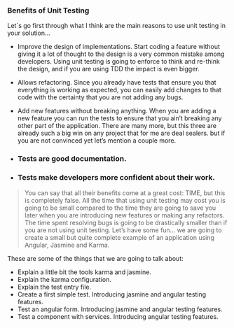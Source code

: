 ### Benefits of Unit Testing
Let´s go first through what I think are the main reasons to use unit testing in your solution…

* Improve the design of implementations. 
Start coding a feature without giving it a lot of thought to the design is a very common mistake among developers. Using unit testing is going to enforce to think and re-think the design, and if you are using TDD the impact is even bigger.
* Allows refactoring.
Since you already have tests that ensure you that everything is working as expected, you can easily add changes to that code with the certainty that you are not adding any bugs.
* Add new features without breaking anything.
When you are adding a new feature you can run the tests to ensure that you ain’t breaking any other part of the application.
There are many more, but this three are already such a big win on any project that for me are deal sealers. but if you are not convinced yet let’s mention a couple more.

* ### Tests are good documentation.
* ### Tests make developers more confident about their work.
> You can say that all their benefits come at a great cost: TIME, but this is completely false. All the time that using unit testing may cost you is going to be small compared to the time they are going to save you later when you are introducing new features or making any refactors. The time spent resolving bugs is going to be drastically smaller than if you are not using unit testing.
Let’s have some fun… we are going to create a small but quite complete example of an application using Angular, Jasmine and Karma.

These are some of the things that we are going to talk about:

* Explain a little bit the tools karma and jasmine.
* Explain the karma configuration.
* Explain the test entry file.
* Create a first simple test. Introducing jasmine and angular testing features.
* Test an angular form. Introducing jasmine and angular testing features.
* Test a component with services. Introducing angular testing features.
